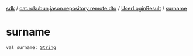 [sdk](../../index.md) / [cat.rokubun.jason.repository.remote.dto](../index.md) / [UserLoginResult](index.md) / [surname](./surname.md)

# surname

`val surname: `[`String`](https://kotlinlang.org/api/latest/jvm/stdlib/kotlin/-string/index.html)